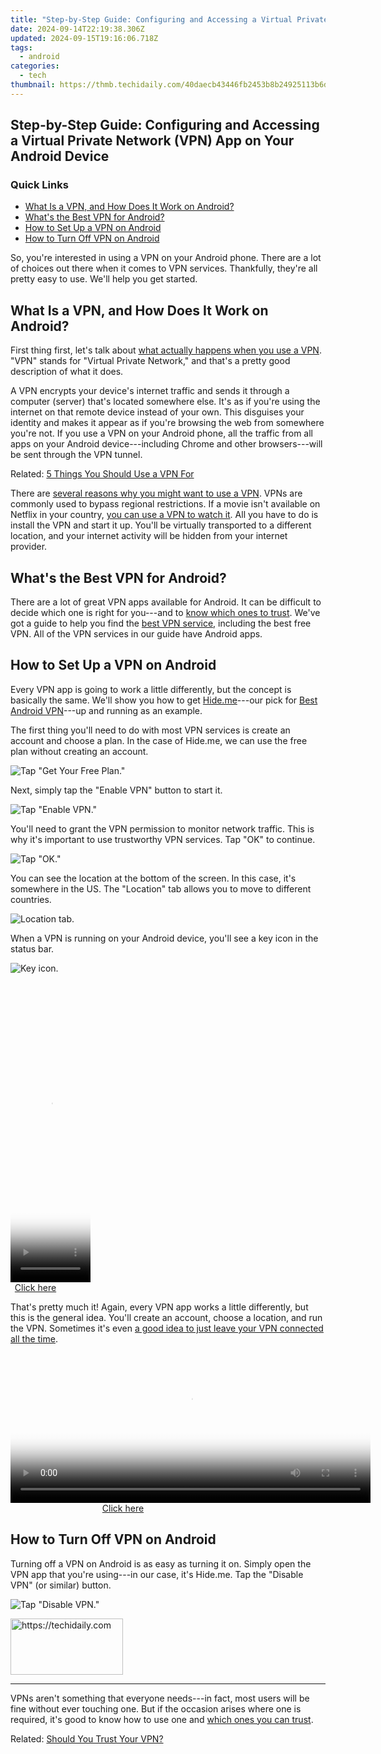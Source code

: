 ```yaml
---
title: "Step-by-Step Guide: Configuring and Accessing a Virtual Private Network (VPN) App on Your Android Device"
date: 2024-09-14T22:19:38.306Z
updated: 2024-09-15T19:16:06.718Z
tags:
  - android
categories:
  - tech
thumbnail: https://thmb.techidaily.com/40daecb43446fb2453b8b24925113b6da283db2cd97d0ca36a025eac943294f5.jpg
---
```


## Step-by-Step Guide: Configuring and Accessing a Virtual Private Network (VPN) App on Your Android Device

### Quick Links

* [What Is a VPN, and How Does It Work on Android?](https://facebook-video-share.techidaily.com/new-a-step-by-step-tutorial-to-monetize-product-videography-for-2024/)
* [What's the Best VPN for Android?](https://solve-info.techidaily.com/revolutionize-quick-cashflow-with-abbyys-mobile-ocr-sdk-for-instantaneous-loan-approvals/)
* [How to Set Up a VPN on Android](https://iphone-unlock.techidaily.com/in-2024-4-ways-to-unlock-apple-iphone-6s-to-use-usb-accessories-without-passcode-drfone-by-drfone-ios/)
* [How to Turn Off VPN on Android](https://screen-capture.techidaily.com/capture-the-essence-choose-from-these-top-9-gif-recipes-for-windows-for-2024/)

 So, you're interested in using a VPN on your Android phone. There are a lot of choices out there when it comes to VPN services. Thankfully, they're all pretty easy to use. We'll help you get started.

##  What Is a VPN, and How Does It Work on Android?

 First thing first, let's talk about [what actually happens when you use a VPN](https://extra-guidance.techidaily.com/2024-approved-masterclass-in-3d-color-grading-with-custom-luts/). "VPN" stands for "Virtual Private Network," and that's a pretty good description of what it does.

 A VPN encrypts your device's internet traffic and sends it through a computer (server) that's located somewhere else. It's as if you're using the internet on that remote device instead of your own. This disguises your identity and makes it appear as if you're browsing the web from somewhere you're not. If you use a VPN on your Android phone, all the traffic from all apps on your Android device---including Chrome and other browsers---will be sent through the VPN tunnel.

Related: [5 Things You Should Use a VPN For](https://fox-glue.techidaily.com/updated-squeezing-light-from-iphone-nocturnes-for-2024/) 

 There are [several reasons why you might want to use a VPN](https://fox-glue.techidaily.com/updated-squeezing-light-from-iphone-nocturnes-for-2024/). VPNs are commonly used to bypass regional restrictions. If a movie isn't available on Netflix in your country, [you can use a VPN to watch it](https://youtube-lab.techidaily.com/024-approved-how-to-convert-youtube-videos-to-gifs-no-download/). All you have to do is install the VPN and start it up. You'll be virtually transported to a different location, and your internet activity will be hidden from your internet provider.

##  What's the Best VPN for Android?

 There are a lot of great VPN apps available for Android. It can be difficult to decide which one is right for you---and to [know which ones to trust](https://location-social.techidaily.com/how-to-activate-and-use-life360-ghost-mode-on-motorola-moto-g23-drfone-by-drfone-virtual-android/). We've got a guide to help you find the [best VPN service](https://some-techniques.techidaily.com/updated-ffmpeg-audioscape-maintaining-original-audio-formats/), including the best free VPN. All of the VPN services in our guide have Android apps.

##  How to Set Up a VPN on Android

 Every VPN app is going to work a little differently, but the concept is basically the same. We'll show you how to get [Hide.me](https://www.anrdoezrs.net/links/3607085/type/dlg/sid/UUhtgUeUpU222059/https://play.google.com/store/apps/details?id=hideme.android.vpn)\---our pick for [Best Android VPN](https://youtube-sure.techidaily.com/he-ultimate-conclusion-to-your-youtube-journey-for-2024/)\---up and running as an example.

 The first thing you'll need to do with most VPN services is create an account and choose a plan. In the case of Hide.me, we can use the free plan without creating an account.

![Tap "Get Your Free Plan."](https://static1.howtogeekimages.com/wordpress/wp-content/uploads/2016/12/2023-01-20_14-11-52.png) 

 Next, simply tap the "Enable VPN" button to start it.

![Tap "Enable VPN."](https://static1.howtogeekimages.com/wordpress/wp-content/uploads/2016/12/2023-01-20_14-13-10.png) 

 You'll need to grant the VPN permission to monitor network traffic. This is why it's important to use trustworthy VPN services. Tap "OK" to continue.

![Tap "OK."](https://static1.howtogeekimages.com/wordpress/wp-content/uploads/2016/12/2023-01-20_14-13-16.png) 

 You can see the location at the bottom of the screen. In this case, it's somewhere in the US. The "Location" tab allows you to move to different countries.

![Location tab.](https://static1.howtogeekimages.com/wordpress/wp-content/uploads/2016/12/2023-01-20_14-20-51.png) 

 When a VPN is running on your Android device, you'll see a key icon in the status bar.

![Key icon.](https://static1.howtogeekimages.com/wordpress/wp-content/uploads/2016/12/2023-01-20_14-15-15.png) 

<!-- affiliate ads begin -->
<span id="1975562">
					<video width="128" height="480" style="cursor:pointer"
           poster="//a.impactradius-go.com/display-clicktoplayimage/1975562.png"
           onclick="if(!this.playClicked){this.play();this.setAttribute('controls',true);this.playClicked=true;}">
	   <source src="//a.impactradius-go.com/display-ad/22993-1975562">
	   <img src="//a.impactradius-go.com/display-clicktoplayimage/1975562.png" style="border: none; height: 100%; width: 100%; object-fit: contain">
	</video>
	<div style="width:80px;text-align:center"><a href="javascript:window.open(decodeURIComponent('https%3A%2F%2Fhomestyler.sjv.io%2Fc%2F5597632%2F1975562%2F22993'), '_blank');void(0);">Click here</a></div>
</span>
<img height="0" width="0" src="https://imp.pxf.io/i/5597632/1975562/22993" style="position:absolute;visibility:hidden;" border="0" />
<!-- affiliate ads end -->

 That's pretty much it! Again, every VPN app works a little differently, but this is the general idea. You'll create an account, choose a location, and run the VPN. Sometimes it's even [a good idea to just leave your VPN connected all the time](https://tiktok-clips.techidaily.com/updated-in-2024-pioneer-your-personal-brand-in-tiktok-with-dynamic-backgrounds/).

<!-- affiliate ads begin -->
<span id="1982461">
					<video width="576" height="240" style="cursor:pointer"
           poster="//a.impactradius-go.com/display-clicktoplayimage/1982461.png"
           onclick="if(!this.playClicked){this.play();this.setAttribute('controls',true);this.playClicked=true;}">
	   <source src="//a.impactradius-go.com/display-ad/22993-1982461">
	   <img src="//a.impactradius-go.com/display-clicktoplayimage/1982461.png" style="border: none; height: 100%; width: 100%; object-fit: contain">
	</video>
	<div style="width:360px;text-align:center"><a href="javascript:window.open(decodeURIComponent('https%3A%2F%2Fhomestyler.sjv.io%2Fc%2F5597632%2F1982461%2F22993'), '_blank');void(0);">Click here</a></div>
</span>
<img height="0" width="0" src="https://imp.pxf.io/i/5597632/1982461/22993" style="position:absolute;visibility:hidden;" border="0" />
<!-- affiliate ads end -->

##  How to Turn Off VPN on Android

 Turning off a VPN on Android is as easy as turning it on. Simply open the VPN app that you're using---in our case, it's Hide.me. Tap the "Disable VPN" (or similar) button.

![Tap "Disable VPN."](https://static1.howtogeekimages.com/wordpress/wp-content/uploads/2016/12/2023-01-20_14-31-43.png) 

<!-- affiliate ads begin -->
<a href="https://aligracehair.sjv.io/c/5597632/2135411/19272" target="_top" id="2135411">
  <img src="//a.impactradius-go.com/display-ad/19272-2135411" border="0" alt="https://techidaily.com" width="180" height="90"/>
</a>
<img height="0" width="0" src="https://aligracehair.sjv.io/i/5597632/2135411/19272" style="position:absolute;visibility:hidden;" border="0" />
<!-- affiliate ads end -->

---

 VPNs aren't something that everyone needs---in fact, most users will be fine without ever touching one. But if the occasion arises where one is required, it's good to know how to use one and [which ones you can trust](https://youtube-data.techidaily.com/ed-angles-of-perspective-youtubes-path-to-dynamic-video-editing/).

Related: [Should You Trust Your VPN?](https://youtube-data.techidaily.com/ed-angles-of-perspective-youtubes-path-to-dynamic-video-editing/)

<ins class="adsbygoogle"
     style="display:block"
     data-ad-format="autorelaxed"
     data-ad-client="ca-pub-7571918770474297"
     data-ad-slot="1223367746"></ins>

<ins class="adsbygoogle"
     style="display:block"
     data-ad-client="ca-pub-7571918770474297"
     data-ad-slot="8358498916"
     data-ad-format="auto"
     data-full-width-responsive="true"></ins>



